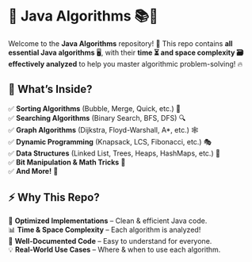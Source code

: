 # 📌 Java Algorithms 📚🚀  

Welcome to the **Java Algorithms** repository! 🎉 This repo contains **all essential Java algorithms** 🖥️, with their **time ⏳ and space complexity 🗃️ effectively analyzed** to help you master algorithmic problem-solving! 🔥  

## 📖 What’s Inside?  
✅ **Sorting Algorithms** (Bubble, Merge, Quick, etc.) 🔢  
✅ **Searching Algorithms** (Binary Search, BFS, DFS) 🔍  
✅ **Graph Algorithms** (Dijkstra, Floyd-Warshall, A*, etc.) 🕸️  
✅ **Dynamic Programming** (Knapsack, LCS, Fibonacci, etc.) 🎭  
✅ **Data Structures** (Linked List, Trees, Heaps, HashMaps, etc.) 🌳  
✅ **Bit Manipulation & Math Tricks** 🧠  
✅ **And More!** 🚀  

## ⚡ Why This Repo?  
🚀 **Optimized Implementations** – Clean & efficient Java code.  
📊 **Time & Space Complexity** – Each algorithm is analyzed!  
📝 **Well-Documented Code** – Easy to understand for everyone.  
💡 **Real-World Use Cases** – Where & when to use each algorithm.  
